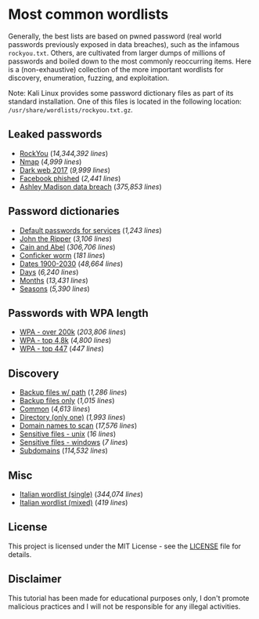 # Most common wordlists

Generally, the best lists are based on pwned password (real world passwords previously exposed in data breaches), such as the infamous `rockyou.txt`. Others, are cultivated from larger dumps of millions of passwords and boiled down to the most commonly reoccurring items.
Here is a (non-exhaustive) collection of the more important wordlists for discovery, enumeration, fuzzing, and exploitation.

Note: Kali Linux provides some password dictionary files as part of its standard installation. One of this files is located in the following location: `/usr/share/wordlists/rockyou.txt.gz`.

## Leaked passwords

- [RockYou](lists/leaked-passwords/rockyou.txt) (*14,344,392 lines*)
- [Nmap](lists/leaked-passwords/nmap.txt) (*4,999 lines*)
- [Dark web 2017](lists/leaked-passwords/darkweb2017.txt) (*9,999 lines*)
- [Facebook phished](lists/leaked-passwords/facebook_phished.txt) (*2,441 lines*)
- [Ashley Madison data breach](lists/leaked-passwords/Ashley-Madison.txt) (*375,853 lines*)

## Password dictionaries

- [Default passwords for services](lists/password-dictionaries/default_passwords_for_services.txt) (*1,243 lines*)
- [John the Ripper](lists/password-dictionaries/john-the-ripper.txt) (*3,106 lines*)
- [Cain and Abel](lists/password-dictionaries/cain-and-abel.txt) (*306,706 lines*)
- [Conficker worm](lists/password-dictionaries/conficker.txt) (*181 lines*)
- [Dates 1900-2030](lists/1900-2030.txt) (*48,664 lines*)
- [Days](lists/days.txt) (*6,240 lines*)
- [Months](lists/months.txt) (*13,431 lines*)
- [Seasons](lists/seasons.txt) (*5,390 lines*)

## Passwords with WPA length

- [WPA - over 200k](lists/passwords-WPA/wpa-over200k.txt) (*203,806 lines*)
- [WPA - top 4,8k](lists/passwords-WPA/wpa-top4800.txt) (*4,800 lines*)
- [WPA - top 447](lists/passwords-WPA/wpa-top447.txt) (*447 lines*)

## Discovery

- [Backup files w/ path](lists/discovery/backup_files_with_path.txt) (*1,286 lines*)
- [Backup files only](lists/discovery/backup_files_only.txt) (*1,015 lines*)
- [Common](lists/discovery/common.txt) (*4,613 lines*)
- [Directory (only one)](lists/discovery/directory_only_one.txt) (*1,993 lines*)
- [Domain names to scan](lists/discovery/dnsmap.txt) (*17,576 lines*)
- [Sensitive files - unix](lists/discovery/sensitive_files_unix.txt) (*16 lines*)
- [Sensitive files - windows](lists/discovery/sensitive_files_win.txt) (*7 lines*)
- [Subdomains](lists/discovery/subdomains.txt) (*114,532 lines*)

## Misc

- [Italian wordlist (single)](lists/other/lower_it.txt) (*344,074 lines*)
- [Italian wordlist (mixed)](lists/other/mixed_it.txt) (*419 lines*)

## License

This project is licensed under the MIT License - see the [LICENSE](LICENSE) file for details.

## Disclaimer

This tutorial has been made for educational purposes only, I don't promote malicious practices and I will not be responsible for any illegal activities.

